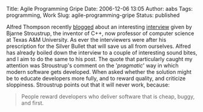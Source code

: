 Title: Agile Programming Gripe
Date: 2006-12-06 13:05
Author: aabs
Tags: programming, Work
Slug: agile-programming-gripe
Status: published

Alfred Thompson recently [blogged](http://blogs.msdn.com/alfredth/archive/2006/12/05/the-problem-with-programming.aspx) about an interesting [interview](http://www.techreview.com/InfoTech/17831) given by Bjarne Stroustrup, the inventor of C++, now professor of computer science at Texas A&M University. As ever the interviewers were after his prescription for the Silver Bullet that will save us all from ourselves. Alfred has already boiled down the interview to a couple of interesting sound bites, and I aim to do the same to his post. The quote that particularly caught my attention was Stroustrup's comment on the '*pragmatic*' way in which modern software gets developed. When asked whether the solution might be to educate developers more fully, and to reward quality, and criticize sloppiness. Stroustrup points out that it will never work, because:

> People reward developers who deliver software that is cheap, buggy, and first.
